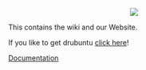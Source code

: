 <p align="center">
<img src="http://drubuntu.github.io/drubuntu/images/logo-text.png" />
</p>

This contains the wiki and our Website.

If you like to get drubuntu [click here](https://github.com/drubuntu/installation/blob/master/README.md)! 

[Documentation](https://github.com/drubuntu/drubuntu/wiki)
